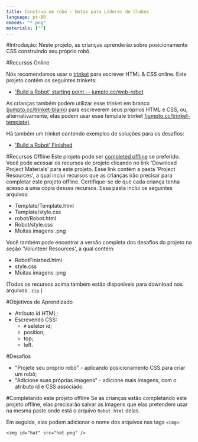 ```yaml
---
title: Construa um robô — Notas para Líderes de Clubes
language: pt-BR
embeds: "*.png"
materials: [""]
...
```


#Introdução:
Neste projeto, as crianças aprenderão sobre posicionamente CSS construindo seu próprio robô.

#Recursos Online

Nós recomendamos usar o [trinket](https://trinket.io/) para escrever HTML & CSS online. Este projeto contém os seguintes trinkets:

+ ['Build a Robot' starting point -- jumpto.cc/web-robot](http://jumpto.cc/web-robot)

As crianças também podem utilizar esse trinket em branco [(jumpto.cc/trinket-blank)](http://jumpto.cc/trinket-blank) para escreverem seus próprios HTML e CSS, ou, alternativamente, elas podem usar esse template trinket [(jumpto.cc/trinket-template)](http://jumpto.cc/trinket-template).

Há também um trinket contendo exemplos de soluções para os desafios:

+ ['Build a Robot' Finished](https://trinket.io/html/00736c0e18)

#Recursos Offline
Este projeto pode ser [completed offline](https://www.codeclubprojects.org/en-GB/resources/webdev-working-offline/) se preferido. Você pode acessar os recursos do projeto clicando no link 'Download Project Materials' para este projeto. Esse link contém a pasta 'Project Resources', a qual inclui recursos que as crianças irão precisar para completar este projeto offline. Certifique-se de que cada criança tenha acesso a uma cópia desses recursos. Essa pasta inclui os seguintes arquivos:

+ Template/Template.html
+ Template/style.css
+ robot/Robot.html
+ Robot/style.css
+ Muitas imagens .png

Você também pode encontrar a versão completa dos desafios do projeto na seção 'Volunteer Resources', a qual contém:

+ RobotFinished.html
+ style.css
+ Muitas imagens .png

(Todos os recursos acima também estão disponíveis para download nos arquivos `.zip`.)

#Objetivos de Aprendizado
+ Atributo id HTML;
+ Escrevendo CSS:
	+ `#` seletor id;
	+ position;
	+ top;
	+ left.

#Desafios
+ "Projete seu próprio robô" - aplicando posicionamento CSS para criar um robô;
+ "Adicione suas próprias imagens" - adicione mais imagens, com o atributo id e CSS associado.

#Completando este projeto offline
Se as crianças estão completando este projeto offline, elas precisarão  salvar as imagens que elas pretendem usar na mesma paste onde está o arquivo `Robot.html` delas.

Em seguida, elas podem adicionar o nome dos arquivos nas tags `<img>`:

```
<img id="hat" src="hat.png" />
```

